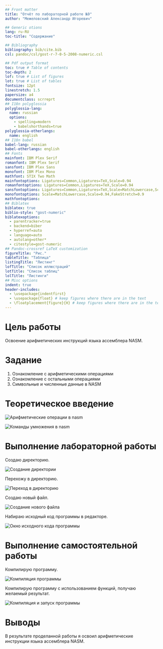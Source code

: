 ```yaml
---
## Front matter
title: "Отчёт по лабораторной работе №9"
author: "Межеловский Александр Игоревич"

## Generic otions
lang: ru-RU
toc-title: "Содержание"

## Bibliography
bibliography: bib/cite.bib
csl: pandoc/csl/gost-r-7-0-5-2008-numeric.csl

## Pdf output format
toc: true # Table of contents
toc-depth: 2
lof: true # List of figures
lot: true # List of tables
fontsize: 12pt
linestretch: 1.5
papersize: a4
documentclass: scrreprt
## I18n polyglossia
polyglossia-lang:
  name: russian
  options:
	- spelling=modern
	- babelshorthands=true
polyglossia-otherlangs:
  name: english
## I18n babel
babel-lang: russian
babel-otherlangs: english
## Fonts
mainfont: IBM Plex Serif
romanfont: IBM Plex Serif
sansfont: IBM Plex Sans
monofont: IBM Plex Mono
mathfont: STIX Two Math
mainfontoptions: Ligatures=Common,Ligatures=TeX,Scale=0.94
romanfontoptions: Ligatures=Common,Ligatures=TeX,Scale=0.94
sansfontoptions: Ligatures=Common,Ligatures=TeX,Scale=MatchLowercase,Scale=0.94
monofontoptions: Scale=MatchLowercase,Scale=0.94,FakeStretch=0.9
mathfontoptions:
## Biblatex
biblatex: true
biblio-style: "gost-numeric"
biblatexoptions:
  - parentracker=true
  - backend=biber
  - hyperref=auto
  - language=auto
  - autolang=other*
  - citestyle=gost-numeric
## Pandoc-crossref LaTeX customization
figureTitle: "Рис."
tableTitle: "Таблица"
listingTitle: "Листинг"
lofTitle: "Список иллюстраций"
lotTitle: "Список таблиц"
lolTitle: "Листинги"
## Misc options
indent: true
header-includes:
  - \usepackage{indentfirst}
  - \usepackage{float} # keep figures where there are in the text
  - \floatplacement{figure}{H} # keep figures where there are in the text
---
```


# Цель работы

Освоение арифметических инструкций языка ассемблера NASM.

# Задание

1. Ознакомление с арифметическими операциями
2. Ознакомление с остальными операциями
3. Символьные и численные данные в NASM 

# Теоретическое введение

![Арифметические операции в nasm](image/pic1.png)

![Команды умножения в nasm](image/pic2.png)

# Выполнение лабораторной работы

Создаю директорию.

![Создание директории](image/pic3.png)

Перехожу в директорию.

![Переход в директорию](image/pic4.png)

Создаю новый файл.

![Создание нового файла](image/pic5.png)

Набираю исходный код программы в редакторе.

![Окно исходного кода программы](image/pic6.png)

# Выполнение самостоятельной работы

Компилирую программу.

![Компиляция программы](image/pic7.png)

Компилирую программу с использованием функций, получаю желаемый результат.

![Компиляция и запуск программы](image/pic7.png)

# Выводы

В результате проделанной работы я освоил арифметические инструкции языка ассемблера NASM.
